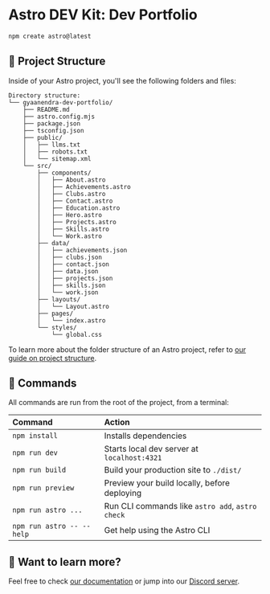 # Astro DEV Kit: Dev Portfolio

```sh
npm create astro@latest
```

## 🚀 Project Structure

Inside of your Astro project, you'll see the following folders and files:

```text
Directory structure:
└── gyaanendra-dev-portfolio/
    ├── README.md
    ├── astro.config.mjs
    ├── package.json
    ├── tsconfig.json
    ├── public/
    │   ├── llms.txt
    │   ├── robots.txt
    │   └── sitemap.xml
    └── src/
        ├── components/
        │   ├── About.astro
        │   ├── Achievements.astro
        │   ├── Clubs.astro
        │   ├── Contact.astro
        │   ├── Education.astro
        │   ├── Hero.astro
        │   ├── Projects.astro
        │   ├── Skills.astro
        │   └── Work.astro
        ├── data/
        │   ├── achievements.json
        │   ├── clubs.json
        │   ├── contact.json
        │   ├── data.json
        │   ├── projects.json
        │   ├── skills.json
        │   └── work.json
        ├── layouts/
        │   └── Layout.astro
        ├── pages/
        │   └── index.astro
        └── styles/
            └── global.css

```

To learn more about the folder structure of an Astro project, refer to [our guide on project structure](https://docs.astro.build/en/basics/project-structure/).

## 🧞 Commands

All commands are run from the root of the project, from a terminal:

| Command                   | Action                                           |
| :------------------------ | :----------------------------------------------- |
| `npm install`             | Installs dependencies                            |
| `npm run dev`             | Starts local dev server at `localhost:4321`      |
| `npm run build`           | Build your production site to `./dist/`          |
| `npm run preview`         | Preview your build locally, before deploying     |
| `npm run astro ...`       | Run CLI commands like `astro add`, `astro check` |
| `npm run astro -- --help` | Get help using the Astro CLI                     |

## 👀 Want to learn more?

Feel free to check [our documentation](https://docs.astro.build) or jump into our [Discord server](https://astro.build/chat).
